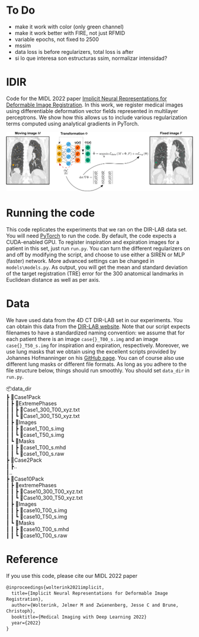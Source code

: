 # To Do
- make it work with color (only green channel)
- make it work better with FIRE, not just RFMID
- variable epochs, not fixed to 2500
- mssim
- data loss is before regularizers, total loss is after
- si lo que interesa son estructuras ssim, normalizar intensidad?



# IDIR
Code for the MIDL 2022 paper [Implicit Neural Representations for Deformable Image Registration](https://openreview.net/forum?id=BP29eKzQBu3). In this work, we register medical images using differentiable deformation vector fields represented in multilayer perceptrons. We show how this allows us to include various regularization terms computed using analytical gradients in PyTorch.

![Method overview!](Overview.png "Method overview")

# Running the code
This code replicates the experiments that we ran on the DIR-LAB data set. You will need [PyTorch](https://pytorch.org/) to run the code. By default, the code expects a CUDA-enabled GPU.  To register inspiration and expiration images for a patient in this set, just run `run.py`. You can turn the different regularizers on and off by modifying the script, and choose to use either a SIREN or MLP (faster) network. More advanced settings can be changed in `models\models.py`. As output, you will get the mean and standard deviation of the target registration (TRE) error for the 300 anatomical landmarks in Euclidean distance as well as per axis. 

# Data
We have used data from the 4D CT DIR-LAB set in our experiments. You can obtain this data from the [DIR-LAB website](https://med.emory.edu/departments/radiation-oncology/research-laboratories/deformable-image-registration/downloads-and-reference-data/4dct.html). Note that our script expects filenames to have a standardized naming convention: we assume that for each patient there is an image `case{}_T00_s.img` and an image `case{}_T50_s.img` for inspiration and expiration, respectively. Moreover, we use lung masks that we obtain using the excellent scripts provided by Johannes Hofmanninger on his [GitHub page](https://github.com/JoHof/lungmask). You can of course also use different lung masks or different file formats. As long as you adhere to the file structure below, things should run smoothly. You should set `data_dir` in `run.py`.

📦data_dir  
 ┣ 📂Case1Pack  
 ┃ ┣ 📂ExtremePhases  
 ┃ ┃ ┣ 📜Case1_300_T00_xyz.txt  
 ┃ ┃ ┗ 📜Case1_300_T50_xyz.txt  
 ┃ ┣ 📂Images  
 ┃ ┃ ┣ 📜case1_T00_s.img  
 ┃ ┃ ┗ 📜case1_T50_s.img  
 ┃ ┗ 📂Masks  
 ┃ ┃ ┣ 📜case1_T00_s.mhd  
 ┃ ┃ ┗ 📜case1_T00_s.raw  
 ┣ 📂Case2Pack  
 ┃ ┣..  
 ┃..  
 ┣ 📂Case10Pack  
 ┃ ┣ 📂extremePhases  
 ┃ ┃ ┣ 📜Case10_300_T00_xyz.txt  
 ┃ ┃ ┗ 📜Case10_300_T50_xyz.txt  
 ┃ ┣ 📂Images  
 ┃ ┃ ┣ 📜case10_T00_s.img  
 ┃ ┃ ┗ 📜case10_T50_s.img  
 ┃ ┗ 📂Masks  
 ┃ ┃ ┣ 📜case10_T00_s.mhd  
 ┃ ┃ ┗ 📜case10_T00_s.raw  

# Reference
If you use this code, please cite our MIDL 2022 paper

    @inproceedings{wolterink2021implicit,
      title={Implicit Neural Representations for Deformable Image Registration},
      author={Wolterink, Jelmer M and Zwienenberg, Jesse C and Brune, Christoph},
      booktitle={Medical Imaging with Deep Learning 2022}
      year={2022}
    }
